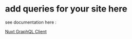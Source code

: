 # add queries for your site here 

see documentation here : 

[Nuxt GraphQL Client](https://nuxt-graphql-client.web.app/)